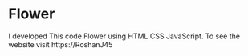 # Flower
I developed This code Flower using HTML CSS JavaScript. To see the website visit https://RoshanJ45

